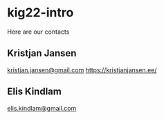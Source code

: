 # kig22-intro

Here are our contacts

## Kristjan Jansen

kristjan.jansen@gmail.com
https://kristjanjansen.ee/

## Elis Kindlam

elis.kindlam@gmail.com
